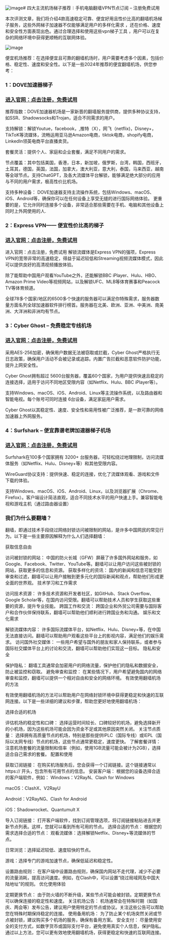 ![image](https://github.com/user-attachments/assets/3d8c4a6e-8535-4d37-91c6-2775dcf2443c)# 四大主流机场梯子推荐︱手机电脑翻墙VPN节点订阅 – 注册免费试用

本次评测文章，我们将介绍4款高速稳定可靠、便宜好用且性价比高的翻墙机场梯子服务，这些外网梯子加速器不仅能够满足用户的多样化需求
，还在价格、速度和安全性方面表现出色。通过合理选择和使用这些vpn梯子工具 ，用户可以在复杂的网络环境中获得更顺畅的互联网体验。

![image](https://github.com/user-attachments/assets/a10d57c3-1a1b-4ea3-af30-b72b95cd408a)

便宜机场推荐：在选择便宜且可靠的翻墙机场时，用户需要考虑多个因素，包括价格、稳定性、速度和安全性。以下是一些2024年推荐的便宜翻墙机场，供您参考：

### 1：DOVE加速器梯子
### [进入官网：点击注册，免费试用](https://dove8.cc/a.php?alavBTtF8UB)

推荐指数：DOVE加速器机场是一家新晋的翻墙服务提供商，提供多种协议支持，如SSR、Shadowsocks和Trojan，适合不同需求的用户。

支持解锁：解锁Youtue，facebook，,推特（X），网飞（netflix)，Disney+，TikToK等流媒体，流畅运用亚马逊Amazon电商，tiktok电商，shopify电商，LinkedIn领英电商平台直播卖货。

套餐灵活：提供个人、家庭和企业套餐，满足不同用户的需求。

节点覆盖：其中包括美国，香港，日本，新加坡，俄罗斯，台湾，韩国，西班牙，土耳其，德国，英国，法国，加拿大，澳大利亚，意大利，泰国，马来西亚，越南等全球节点。支持ChatGPT，及各大流媒体平台解锁，能够满足绝大部分的应用与不同的用户需求，极高性价比机场。

支持多种设备： DOVE加速器支持主流操作系统，包括Windows、macOS、iOS、Android等，确保你可以在任何设备上享受无缝的进行国际网络体验。 更重要的是，它允许同时连接多个设备，非常适合那些需要在手机、电脑和其他设备上同时上外网使用的人.

### 2：Express VPN—— 便宜性价比高的梯子
### [进入官网：点击注册，免费试用](https://dove8.cc/a.php?alavBTtF8UB)

进入官网：点击注册，免费试用
解锁流媒体是Express VPN的强项，Express VPN的宽带非常的高速稳定，得益于延迟较低和Streaming视频流媒体模式，因此可以提供良好的高清视频播放体验。

除了能帮助中国用户观看YouTube之外，还能解锁BBC iPlayer、Hulu、HBO、Amazon Prime Video等视频网站，以及解锁UFC、MLB等体育赛事和Peacock TV等体育频道。

全球78多个国家/地区的6500多个快速的服务器可以满足你特殊需求，服务器数量方面名列全球加速器软件排行榜首。服务器在北美、欧洲、亚洲、中美洲、南美洲、大洋洲和非洲均有节点。

### 3：Cyber Ghost – 免费稳定专线机场
### [进入官网：点击注册，免费试用](https://dove8.cc/a.php?alavBTtF8UB)

采用AES-256加密，确保用户数据无法被窃取或拦截，Cyber Ghost严格执行无日志政策，确保用户活动不会被记录或追踪。内置广告拦截和恶意软件防护功能，提升上网安全性。

Cyber Ghost拥有超过 5600台服务器，覆盖60个国家，为用户提供快速且稳定的连接选择，适用于访问不同地区受限内容（如Netflix、Hulu、BBC iPlayer等）。

支持Windows、macOS、iOS、Android、Linux等主流操作系统，以及路由器和智能电视。每个账号可同时连接 6台设备，满足家庭用户需求。

Cyber Ghost以其稳定性、速度、安全性和易用性被广泛推荐，是一款可靠的网络加速器上外网服务。

### 4：Surfshark – 便宜靠谱老牌加速器梯子机场
### [进入官网：点击注册，免费试用](https://dove8.cc/a.php?alavBTtF8UB)


Surfshark在100多个国家拥有 3200+ 台服务器，可轻松绕过地理限制，访问流媒体服务（如Netflix、Hulu、Disney+等）和其他受限内容。

WireGuard协议支持：提供快速、稳定的连接，优化了流媒体观看、游戏和文件下载的体验。

支持Windows、macOS、iOS、Android、Linux，以及浏览器扩展（Chrome、Firefox）。客户端设计简洁直观，适合不同技术水平的用户快速上手。兼容智能电视和游戏主机（通过路由器设置）

### 我们为什么要翻墙？

翻墙，即通过技术手段绕过网络封锁访问被限制的网站，是许多中国网民的常见行为。以下是一些主要原因解释为什么人们选择翻墙：

获取信息自由

访问被封锁的网站： 中国的防火长城（GFW）屏蔽了许多国外网站和服务，如Google、Facebook、Twitter、YouTube等。翻墙可以让用户访问这些被封锁的网站，获取更多的信息和资源。
获取多样化的资讯： 国内的新闻和信息可能受到审查和过滤，翻墙可以让用户接触到更多元化的国际新闻和观点，帮助他们形成更全面的世界观。
技术学习和工作需求

访问技术资源： 许多技术资源和开发者社区，如GitHub、Stack Overflow、Google Scholar等，在国内访问受限。翻墙可以帮助技术人员和学生获取这些重要的资源，提升专业技能。
跨国工作和交流： 跨国企业和外贸公司需要与国际客户和合作伙伴保持联系，翻墙可以帮助他们顺利进行跨国业务和沟通。
娱乐和文化需求

解锁流媒体内容： 许多国际流媒体平台，如Netflix、Hulu、Disney+等，在中国无法直接访问。翻墙可以帮助用户观看这些平台上的影视内容，满足他们的娱乐需求。
访问国外社交媒体： 一些用户希望与国外的朋友和家人保持联系，或者参与国际社交媒体平台上的讨论和交流，翻墙可以帮助他们实现这一目标。
隐私和安全

保护隐私： 翻墙工具通常会加密用户的网络流量，保护他们的隐私和数据安全，防止被监控和窃取。
避免审查和监控： 在某些情况下，用户希望避免国内的网络审查和监控，翻墙可以提供一个相对自由和安全的网络环境。
有效使用翻墙机场的方法

有效使用翻墙机场的方法可以帮助用户在网络封锁环境中获得更稳定和快速的互联网连接。以下是一些详细的建议和步骤，帮助您更好地使用翻墙机场：

选择合适的机场

评估机场的稳定性和口碑： 选择运营时间较长、口碑较好的机场，避免选择新开的小机场，因为这些机场可能会因为资金不足或其他原因突然关闭。
关注节点质量： 选择拥有高质量节点的机场，特别是那些提供IPLC（国际专线）或IEPL（国际以太网专线）节点的机场，这些节点通常更稳定，速度更快。
了解套餐详情： 注意机场套餐的流量限制和倍率（例如，使用1GB流量可能会被计为2GB），选择适合自己需求的套餐。
配置和使用

获取订阅链接： 在购买机场服务后，您会获得一个订阅链接。这个链接通常以 https:// 开头，包含所有可用节点的信息。
安装客户端： 根据您的设备选择合适的客户端软件，例如：
Windows：V2RayN、Clash for Windows

macOS：ClashX、V2RayU

Android：V2RayNG、Clash for Android

iOS：Shadowrocket、Quantumult X

导入订阅链接： 打开客户端软件，找到订阅管理选项，将订阅链接粘贴进去并更新节点列表。这样，您就可以看到所有可用的节点。
选择合适的节点： 根据您的需求选择合适的节点：
观看流媒体：选择解锁Netflix、Disney+等流媒体的节点。

日常浏览：选择延迟较低、速度较快的节点。

游戏：选择专门的游戏加速节点，确保低延迟和稳定性。

设置路由规则： 在客户端中设置路由规则，确保国内网站不走代理，减少不必要的流量消耗，提高访问速度。例如，在Clash中，可以设置“绕过局域网及中国大陆地址”的规则。
优化使用体验

定期更换节点： 由于防火墙的不断升级，某些节点可能会被封锁。定期更换节点可以确保连接的稳定性和速度。
关注机场公告： 机场通常会在特殊时期（如国庆、两会等）发布公告，建议用户使用特定的节点或协议。关注这些公告可以帮助您在特殊时期保持稳定的连接。
使用备用机场： 为了防止某个机场突然关闭或节点被封锁，建议购买多个机场的服务，确保有备用方案。
安全支付： 尽量使用安全的支付方式，如数字货币或国际支付平台，避免使用真实个人信息，保护隐私。
通过以上方法，您可以更有效地使用翻墙机场，获得更稳定和快速的互联网连接。


